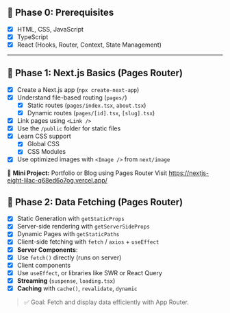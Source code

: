 
## 🎯 Phase 0: Prerequisites

- [x]  HTML, CSS, JavaScript
- [x]  TypeScript
- [x]  React (Hooks, Router, Context, State Management)

---

## 📁 Phase 1: Next.js Basics (Pages Router)

- [x]  Create a Next.js app (`npx create-next-app`)
- [x]  Understand file-based routing (`pages/`)
    - [x]  Static routes (`pages/index.tsx`, `about.tsx`)
    - [x]  Dynamic routes (`pages/[id].tsx`, `[slug].tsx`)
- [x]  Link pages using `<Link />`
- [x]  Use the `/public` folder for static files
- [x]  Learn CSS support
    - [x]  Global CSS
    - [x]  CSS Modules
- [x]  Use optimized images with `<Image />` from `next/image`

📌 **Mini Project:** Portfolio or Blog using Pages Router
   Visit https://nextjs-eight-lilac-q68ed6o7og.vercel.app/
## 🔄 Phase 2: Data Fetching (Pages Router)

- [x]  Static Generation with `getStaticProps`
- [x]  Server-side rendering with `getServerSideProps`
- [x]  Dynamic Pages with `getStaticPaths`
- [x]  Client-side fetching with `fetch` / `axios` + `useEffect`
- [x]  **Server Components**:
- [x]  Use `fetch()` directly (runs on server)
- [x]  Client components
- [x]  Use `useEffect`, or libraries like SWR or React Query
- [x]  **Streaming** (`suspense`, `loading.tsx`)
- [x]  **Caching** with `cache()`, `revalidate`, `dynamic`

> ✅ Goal: Fetch and display data efficiently with App Router.

